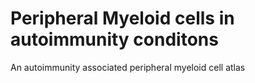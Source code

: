 # Peripheral Myeloid cells in autoimmunity conditons
An autoimmunity associated peripheral myeloid cell atlas
